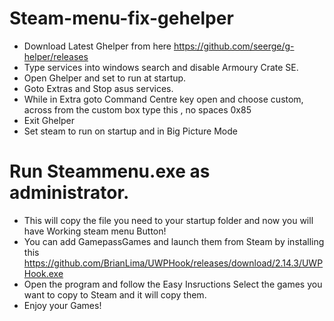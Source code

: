 # Steam-menu-fix-gehelper

+ Download Latest Ghelper from here https://github.com/seerge/g-helper/releases
+ Type services into windows search and disable Armoury Crate SE.
+ Open Ghelper and set to run at startup.
+ Goto Extras and Stop asus services.
+ While in Extra goto Command Centre key open and choose custom, across from the custom box type this , no spaces 0x85
+ Exit Ghelper
+ Set steam to run on startup and in Big Picture Mode
# Run Steammenu.exe as administrator.
+ This will copy the file you need to your startup folder and now you will have Working steam menu Button!
+ You can add GamepassGames and launch them from Steam by installing this https://github.com/BrianLima/UWPHook/releases/download/2.14.3/UWPHook.exe
+ Open the program and follow the Easy Insructions Select the games you want to copy to Steam and it will copy them.
+ Enjoy your Games!
